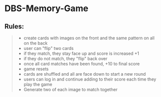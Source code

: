 # DBS-Memory-Game

## Rules:
>+ create cards with images on the front and the same pattern on all on the back
>+ user can "flip" two cards
>+ if they match, they stay face up and score is increased +1
>+ if they do not match, they "flip" back over
>+ once all card matches have been found, +10 to final score
>+ game resets
>+ cards are shuffled and all are face down to start a new round
>+ users can log in and continue adding to their score each time they play the game
>+ Generate two of each image to match together
